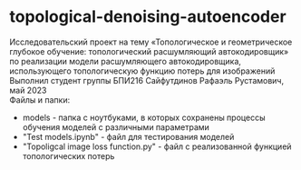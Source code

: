 # topological-denoising-autoencoder
Исследовательский проект на тему «Топологическое и геометрическое глубокое обучение: топологический расшумляющий автокодировщик» по реализации модели расшумляющего автокодировщика, использующего топологическую функцию потерь для изображений
<br>
Выполнил студент группы БПИ216 Сайфутдинов Рафаэль Рустамович, май 2023
<br>
Файлы и папки:
- models - папка с ноутбуками, в которых сохранены процессы обучения моделей с различными параметрами
- "Test models.ipynb" - файл для тестирования моделей
- "Topoligcal image loss function.py" - файл с реализованной функцией топологических потерь
